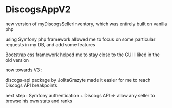 # DiscogsAppV2

new version of myDiscogsSellerInventory, which was entirely built on vanilla php

using Symfony php framework allowed me to focus on some particular requests in my DB, and add some features

Bootstrap css framework helped me to stay close to the GUI I liked in the old version

now towards V3 :

discogs-api package by JolitaGrazyte made it easier for me to reach Discogs API breakpoints

next step : Symfony authentication + Discogs API => allow any seller to browse his own stats and ranks
